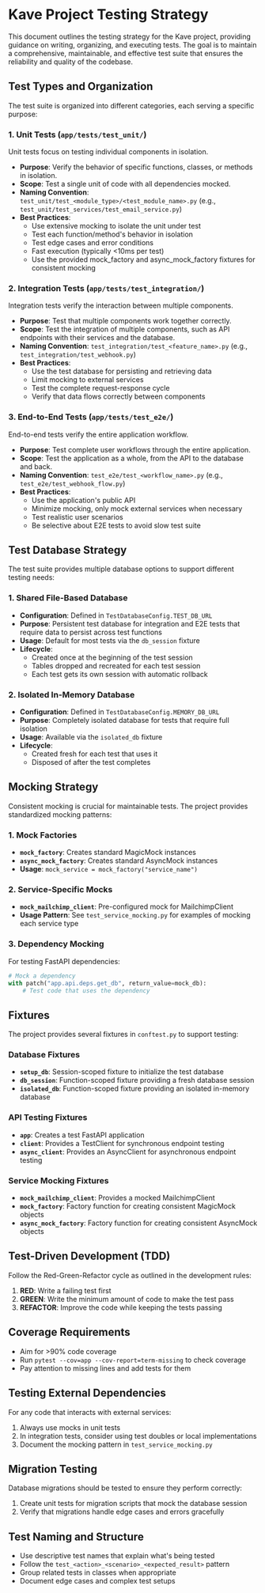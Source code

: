# Kave Project Testing Strategy

This document outlines the testing strategy for the Kave project, providing guidance on writing, organizing, and executing tests. The goal is to maintain a comprehensive, maintainable, and effective test suite that ensures the reliability and quality of the codebase.

## Test Types and Organization

The test suite is organized into different categories, each serving a specific purpose:

### 1. Unit Tests (`app/tests/test_unit/`)

Unit tests focus on testing individual components in isolation.

- **Purpose**: Verify the behavior of specific functions, classes, or methods in isolation.
- **Scope**: Test a single unit of code with all dependencies mocked.
- **Naming Convention**: `test_unit/test_<module_type>/<test_module_name>.py` (e.g., `test_unit/test_services/test_email_service.py`)
- **Best Practices**:
  - Use extensive mocking to isolate the unit under test
  - Test each function/method's behavior in isolation
  - Test edge cases and error conditions
  - Fast execution (typically <10ms per test)
  - Use the provided mock_factory and async_mock_factory fixtures for consistent mocking

### 2. Integration Tests (`app/tests/test_integration/`)

Integration tests verify the interaction between multiple components.

- **Purpose**: Test that multiple components work together correctly.
- **Scope**: Test the integration of multiple components, such as API endpoints with their services and the database.
- **Naming Convention**: `test_integration/test_<feature_name>.py` (e.g., `test_integration/test_webhook.py`)
- **Best Practices**:
  - Use the test database for persisting and retrieving data
  - Limit mocking to external services
  - Test the complete request-response cycle
  - Verify that data flows correctly between components

### 3. End-to-End Tests (`app/tests/test_e2e/`)

End-to-end tests verify the entire application workflow.

- **Purpose**: Test complete user workflows through the entire application.
- **Scope**: Test the application as a whole, from the API to the database and back.
- **Naming Convention**: `test_e2e/test_<workflow_name>.py` (e.g., `test_e2e/test_webhook_flow.py`)
- **Best Practices**:
  - Use the application's public API
  - Minimize mocking, only mock external services when necessary
  - Test realistic user scenarios
  - Be selective about E2E tests to avoid slow test suite

## Test Database Strategy

The test suite provides multiple database options to support different testing needs:

### 1. Shared File-Based Database

- **Configuration**: Defined in `TestDatabaseConfig.TEST_DB_URL`
- **Purpose**: Persistent test database for integration and E2E tests that require data to persist across test functions
- **Usage**: Default for most tests via the `db_session` fixture
- **Lifecycle**:
  - Created once at the beginning of the test session
  - Tables dropped and recreated for each test session
  - Each test gets its own session with automatic rollback

### 2. Isolated In-Memory Database

- **Configuration**: Defined in `TestDatabaseConfig.MEMORY_DB_URL`
- **Purpose**: Completely isolated database for tests that require full isolation
- **Usage**: Available via the `isolated_db` fixture
- **Lifecycle**:
  - Created fresh for each test that uses it
  - Disposed of after the test completes

## Mocking Strategy

Consistent mocking is crucial for maintainable tests. The project provides standardized mocking patterns:

### 1. Mock Factories

- **`mock_factory`**: Creates standard MagicMock instances
- **`async_mock_factory`**: Creates standard AsyncMock instances
- **Usage**: `mock_service = mock_factory("service_name")`

### 2. Service-Specific Mocks

- **`mock_mailchimp_client`**: Pre-configured mock for MailchimpClient
- **Usage Pattern**: See `test_service_mocking.py` for examples of mocking each service type

### 3. Dependency Mocking

For testing FastAPI dependencies:

```python
# Mock a dependency
with patch("app.api.deps.get_db", return_value=mock_db):
    # Test code that uses the dependency
```

## Fixtures

The project provides several fixtures in `conftest.py` to support testing:

### Database Fixtures

- **`setup_db`**: Session-scoped fixture to initialize the test database
- **`db_session`**: Function-scoped fixture providing a fresh database session
- **`isolated_db`**: Function-scoped fixture providing an isolated in-memory database

### API Testing Fixtures

- **`app`**: Creates a test FastAPI application
- **`client`**: Provides a TestClient for synchronous endpoint testing
- **`async_client`**: Provides an AsyncClient for asynchronous endpoint testing

### Service Mocking Fixtures

- **`mock_mailchimp_client`**: Provides a mocked MailchimpClient
- **`mock_factory`**: Factory function for creating consistent MagicMock objects
- **`async_mock_factory`**: Factory function for creating consistent AsyncMock objects

## Test-Driven Development (TDD)

Follow the Red-Green-Refactor cycle as outlined in the development rules:

1. **RED**: Write a failing test first
2. **GREEN**: Write the minimum amount of code to make the test pass
3. **REFACTOR**: Improve the code while keeping the tests passing

## Coverage Requirements

- Aim for >90% code coverage
- Run `pytest --cov=app --cov-report=term-missing` to check coverage
- Pay attention to missing lines and add tests for them

## Testing External Dependencies

For any code that interacts with external services:

1. Always use mocks in unit tests
2. In integration tests, consider using test doubles or local implementations
3. Document the mocking pattern in `test_service_mocking.py`

## Migration Testing

Database migrations should be tested to ensure they perform correctly:

1. Create unit tests for migration scripts that mock the database session
2. Verify that migrations handle edge cases and errors gracefully

## Test Naming and Structure

- Use descriptive test names that explain what's being tested
- Follow the `test_<action>_<scenario>_<expected_result>` pattern
- Group related tests in classes when appropriate
- Document edge cases and complex test setups 